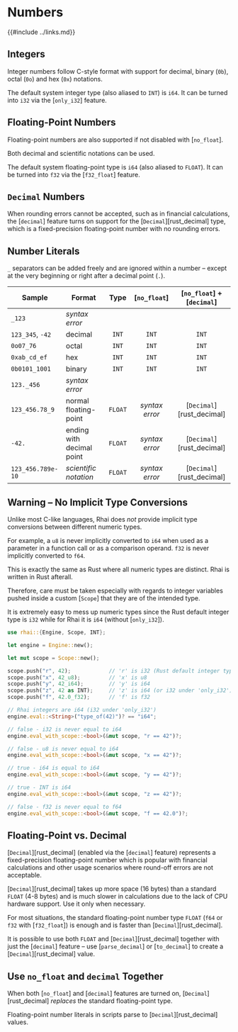 Numbers
=======

{{#include ../links.md}}


Integers
--------

Integer numbers follow C-style format with support for decimal, binary (`0b`), octal (`0o`) and hex (`0x`) notations.

The default system integer type (also aliased to `INT`) is `i64`. It can be turned into `i32` via the [`only_i32`] feature.


Floating-Point Numbers
----------------------

Floating-point numbers are also supported if not disabled with [`no_float`].

Both decimal and scientific notations can be used.

The default system floating-point type is `i64` (also aliased to `FLOAT`).
It can be turned into `f32` via the [`f32_float`] feature.


`Decimal` Numbers
-----------------

When rounding errors cannot be accepted, such as in financial calculations, the [`decimal`] feature
turns on support for the [`Decimal`][rust_decimal] type, which is a fixed-precision floating-point
number with no rounding errors.


Number Literals
---------------

`_` separators can be added freely and are ignored within a number &ndash; except at the very beginning or right after
a decimal point (`.`).

| Sample            | Format                    |  Type   |  [`no_float`]  | [`no_float`] + [`decimal`] |
| ----------------- | ------------------------- | :-----: | :------------: | :------------------------: |
| `_123`            | _syntax error_            |         |                |                            |
| `123_345`, `-42`  | decimal                   |  `INT`  |     `INT`      |           `INT`            |
| `0o07_76`         | octal                     |  `INT`  |     `INT`      |           `INT`            |
| `0xab_cd_ef`      | hex                       |  `INT`  |     `INT`      |           `INT`            |
| `0b0101_1001`     | binary                    |  `INT`  |     `INT`      |           `INT`            |
| `123._456`        | _syntax error_            |         |                |                            |
| `123_456.78_9`    | normal floating-point     | `FLOAT` | _syntax error_ | [`Decimal`][rust_decimal]  |
| `-42.`            | ending with decimal point | `FLOAT` | _syntax error_ | [`Decimal`][rust_decimal]  |
| `123_456.789e-10` | _scientific notation_     | `FLOAT` | _syntax error_ | [`Decimal`][rust_decimal]  |


Warning &ndash; No Implicit Type Conversions
-------------------------------------------

Unlike most C-like languages, Rhai does _not_ provide implicit type conversions between different
numeric types.

For example, a `u8` is never implicitly converted to `i64` when used as a parameter in a function
call or as a comparison operand.  `f32` is never implicitly converted to `f64`.

This is exactly the same as Rust where all numeric types are distinct.  Rhai is written in Rust afterall.

Therefore, care must be taken especially with regards to integer variables pushed inside a custom [`Scope`]
that they are of the intended type.

It is extremely easy to mess up numeric types since the Rust default integer type is `i32` while for
Rhai it is `i64` (without [`only_i32`]).

```rust
use rhai::{Engine, Scope, INT};

let engine = Engine::new();

let mut scope = Scope::new();

scope.push("r", 42);            // 'r' is i32 (Rust default integer type)
scope.push("x", 42_u8);         // 'x' is u8
scope.push("y", 42_i64);        // 'y' is i64
scope.push("z", 42 as INT);     // 'z' is i64 (or i32 under 'only_i32')
scope.push("f", 42.0_f32);      // 'f' is f32

// Rhai integers are i64 (i32 under 'only_i32')
engine.eval::<String>("type_of(42)")? == "i64";

// false - i32 is never equal to i64
engine.eval_with_scope::<bool>(&mut scope, "r == 42")?;

// false - u8 is never equal to i64
engine.eval_with_scope::<bool>(&mut scope, "x == 42")?;

// true - i64 is equal to i64
engine.eval_with_scope::<bool>(&mut scope, "y == 42")?;

// true - INT is i64
engine.eval_with_scope::<bool>(&mut scope, "z == 42")?;

// false - f32 is never equal to f64
engine.eval_with_scope::<bool>(&mut scope, "f == 42.0")?;
```


Floating-Point vs. Decimal
--------------------------

[`Decimal`][rust_decimal] (enabled via the [`decimal`] feature) represents a fixed-precision
floating-point number which is popular with financial calculations and other usage scenarios where
round-off errors are not acceptable.

[`Decimal`][rust_decimal] takes up more space (16 bytes) than a standard `FLOAT` (4-8 bytes) and is
much slower in calculations due to the lack of CPU hardware support. Use it only when necessary.

For most situations, the standard floating-point number type `FLOAT` (`f64` or `f32` with
[`f32_float`]) is enough and is faster than [`Decimal`][rust_decimal].

It is possible to use both `FLOAT` and [`Decimal`][rust_decimal] together with just the [`decimal`] feature
&ndash; use [`parse_decimal`] or [`to_decimal`] to create a [`Decimal`][rust_decimal] value.


Use `no_float` and `decimal` Together
------------------------------------

When both [`no_float`] and [`decimal`] features are turned on, [`Decimal`][rust_decimal] _replaces_
the standard floating-point type.

Floating-point number literals in scripts parse to [`Decimal`][rust_decimal] values.
